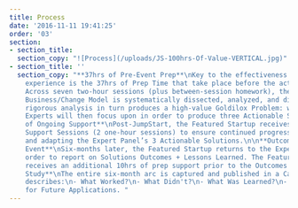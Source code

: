```yaml
---
title: Process
date: '2016-11-11 19:41:25'
order: '03'
section:
- section_title:
  section_copy: "![Process](/uploads/JS-100hrs-Of-Value-VERTICAL.jpg)"
- section_title: ''
  section_copy: "**37hrs of Pre-Event Prep**\nKey to the effectiveness of the JumpStart
    experience is the 37hrs of Prep Time that take place before the actual JumpStart.
    Across seven two-hour sessions (plus between-session homework), the Featured Startup’s
    Business/Change Model is systematically dissected, analyzed, and diagnosed. This
    rigorous analysis in turn produces a high-value Goldilox Problem: which seven
    Experts will then focus upon in order to produce three Actionable Solutions.\n\n**Six-Months
    of Ongoing Support**\nPost-JumpStart, the Featured Startup receives twice-monthly
    Support Sessions (2 one-hour sessions) to ensure continued progress in implementing
    and adapting the Expert Panel’s 3 Actionable Solutions.\n\n**Outcomes Reporting
    Event**\nSix-months later, the Featured Startup returns to the Expert Panel in
    order to report on Solutions Outcomes + Lessons Learned. The Featured Startup
    receives an additional 10hrs of prep support prior to the Outcomes Reporting Event.\n\n**Case
    Study**\nThe entire six-month arc is captured and published in a Case Study that
    describes:\n- What Worked?\n- What Didn't?\n- What Was Learned?\n- Recommendations
    for Future Applications. "
---
```

